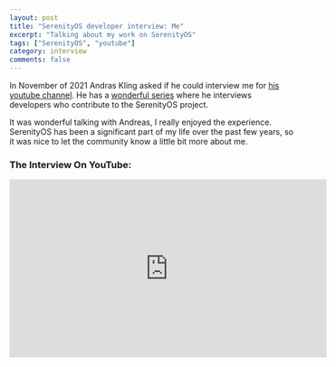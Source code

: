 ```yaml
---
layout: post
title: "SerenityOS developer interview: Me"
excerpt: "Talking about my work on SerenityOS"
tags: ["SerenityOS", "youtube"]
category: interview
comments: false
---
```


In November of 2021 Andras Kling asked if he could interview me for [his youtube channel](https://www.youtube.com/c/AndreasKling). 
He has a [wonderful series](https://www.youtube.com/playlist?list=PLMOpZvQB55bdDy0Lgn9fG2c7NEK_rkkkQ)
where he interviews developers who contribute to the SerenityOS project. 

It was wonderful talking with Andreas, I really enjoyed the experience.
SerenityOS has been a significant part of my life over the past few years,
so it was nice to let the community know a little bit more about me.

### The Interview On YouTube:

<iframe width="560" height="315" src="https://www.youtube-nocookie.com/embed/J8ZoH6afmtA" frameborder="0" allow="accelerometer; autoplay; encrypted-media; gyroscope; picture-in-picture" allowfullscreen></iframe>
